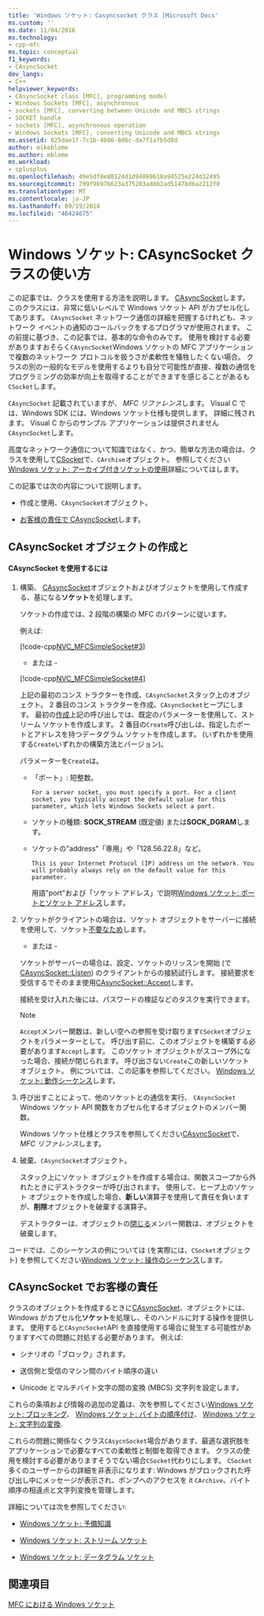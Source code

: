 ```yaml
---
title: 'Windows ソケット: Casyncsocket クラス |Microsoft Docs'
ms.custom: ''
ms.date: 11/04/2016
ms.technology:
- cpp-mfc
ms.topic: conceptual
f1_keywords:
- CAsyncSocket
dev_langs:
- C++
helpviewer_keywords:
- CAsyncSocket class [MFC], programming model
- Windows Sockets [MFC], asynchronous
- sockets [MFC], converting between Unicode and MBCS strings
- SOCKET handle
- sockets [MFC], asynchronous operation
- Windows Sockets [MFC], converting Unicode and MBCS strings
ms.assetid: 825dae17-7c1b-4b86-8d6c-da7f1afb5d8d
author: mikeblome
ms.author: mblome
ms.workload:
- cplusplus
ms.openlocfilehash: 49e5df8e88124d1d94869618a94525e224d32495
ms.sourcegitcommit: 799f9b976623a375203ad8b2ad5147bd6a2212f0
ms.translationtype: MT
ms.contentlocale: ja-JP
ms.lasthandoff: 09/19/2018
ms.locfileid: "46424675"
---
```

# <a name="windows-sockets-using-class-casyncsocket"></a>Windows ソケット: CAsyncSocket クラスの使い方

この記事では、クラスを使用する方法を説明します。 [CAsyncSocket](../mfc/reference/casyncsocket-class.md)します。 このクラスには、非常に低いレベルで Windows ソケット API がカプセル化してあります。 `CAsyncSocket` ネットワーク通信の詳細を把握するけれども、ネットワーク イベントの通知のコールバックをするプログラマが使用されます。 この前提に基づき、この記事では、基本的な命令のみです。 使用を検討する必要がありますおそらく`CAsyncSocket`Windows ソケットの MFC アプリケーションで複数のネットワーク プロトコルを扱うさが柔軟性を犠牲したくない場合。 クラスの別の一般的なモデルを使用するよりも自分で可能性が直接、複数の通信をプログラミングの効率が向上を取得することができますを感じることがあるも`CSocket`します。

`CAsyncSocket` 記載されていますが、 *MFC リファレンス*します。 Visual C では、Windows SDK には、Windows ソケット仕様も提供します。 詳細に残されます。 Visual C からのサンプル アプリケーションは提供されません`CAsyncSocket`します。

高度なネットワーク通信について知識ではなく、かつ、簡単な方法の場合は、クラスを使用して[CSocket](../mfc/reference/csocket-class.md)で、`CArchive`オブジェクト。 参照してください[Windows ソケット: アーカイブ付きソケットの使用](../mfc/windows-sockets-using-sockets-with-archives.md)詳細についてはします。

この記事では次の内容について説明します。

- 作成と使用、`CAsyncSocket`オブジェクト。

- [お客様の責任で CAsyncSocket](#_core_your_responsibilities_with_casyncsocket)します。

##  <a name="_core_creating_and_using_a_casyncsocket_object"></a> CAsyncSocket オブジェクトの作成と

#### <a name="to-use-casyncsocket"></a>CAsyncSocket を使用するには

1. 構築、 [CAsyncSocket](../mfc/reference/casyncsocket-class.md)オブジェクトおよびオブジェクトを使用して作成する、基になる**ソケット**を処理します。

     ソケットの作成では、2 段階の構築の MFC のパターンに従います。

     例えば:

     [!code-cpp[NVC_MFCSimpleSocket#3](../mfc/codesnippet/cpp/windows-sockets-using-class-casyncsocket_1.cpp)]

     - または -

     [!code-cpp[NVC_MFCSimpleSocket#4](../mfc/codesnippet/cpp/windows-sockets-using-class-casyncsocket_2.cpp)]

     上記の最初のコンス トラクターを作成、`CAsyncSocket`スタック上のオブジェクト。 2 番目のコンス トラクターを作成、`CAsyncSocket`ヒープにします。 最初の[作成](../mfc/reference/casyncsocket-class.md#create)上記の呼び出しでは、既定のパラメーターを使用して、ストリーム ソケットを作成します。 2 番目の`Create`呼び出しは、指定したポートとアドレスを持つデータグラム ソケットを作成します。 (いずれかを使用する`Create`いずれかの構築方法とバージョン)。

     パラメーターを`Create`は。

   - 「ポート」: 短整数。

         For a server socket, you must specify a port. For a client socket, you typically accept the default value for this parameter, which lets Windows Sockets select a port.

   - ソケットの種類: **SOCK_STREAM** (既定値) または**SOCK_DGRAM**します。

   - ソケットの"address"「専用」や「128.56.22.8」など。

         This is your Internet Protocol (IP) address on the network. You will probably always rely on the default value for this parameter.

     用語"port"および「ソケット アドレス」で説明[Windows ソケット: ポートとソケット アドレス](../mfc/windows-sockets-ports-and-socket-addresses.md)します。

1. ソケットがクライアントの場合は、ソケット オブジェクトをサーバーに接続を使用して、ソケット[不要なため](../mfc/reference/casyncsocket-class.md#connect)します。

     - または -

     ソケットがサーバーの場合は、設定、ソケットのリッスンを開始 (で[CAsyncSocket::Listen](../mfc/reference/casyncsocket-class.md#listen)) のクライアントからの接続試行します。 接続要求を受信するでそのまま使用[CAsyncSocket::Accept](../mfc/reference/casyncsocket-class.md#accept)します。

     接続を受け入れた後には、パスワードの検証などのタスクを実行できます。

    > [!NOTE]
    >  `Accept`メンバー関数は、新しい空への参照を受け取ります`CSocket`オブジェクトをパラメーターとして。 呼び出す前に、このオブジェクトを構築する必要があります`Accept`します。 このソケット オブジェクトがスコープ外になった場合、接続が閉じられます。 呼び出さない`Create`この新しいソケット オブジェクト。 例については、この記事を参照してください。 [Windows ソケット: 動作シーケンス](../mfc/windows-sockets-sequence-of-operations.md)します。

1. 呼び出すことによって、他のソケットとの通信を実行、 `CAsyncSocket` Windows ソケット API 関数をカプセル化するオブジェクトのメンバー関数。

     Windows ソケット仕様とクラスを参照してください[CAsyncSocket](../mfc/reference/casyncsocket-class.md)で、 *MFC リファレンス*します。

1. 破棄、`CAsyncSocket`オブジェクト。

     スタック上にソケット オブジェクトを作成する場合は、関数スコープから外れたときにデストラクターが呼び出されます。 使用して、ヒープ上のソケット オブジェクトを作成した場合、**新しい**演算子を使用して責任を負いますが、**削除**オブジェクトを破棄する演算子。

     デストラクターは、オブジェクトの[閉じる](../mfc/reference/casyncsocket-class.md#close)メンバー関数は、オブジェクトを破棄します。

コードでは、このシーケンスの例については (を実際には、`CSocket`オブジェクト) を参照してください[Windows ソケット: 操作のシーケンス](../mfc/windows-sockets-sequence-of-operations.md)します。

##  <a name="_core_your_responsibilities_with_casyncsocket"></a> CAsyncSocket でお客様の責任

クラスのオブジェクトを作成するときに[CAsyncSocket](../mfc/reference/casyncsocket-class.md)、オブジェクトには、Windows がカプセル化**ソケット**を処理し、そのハンドルに対する操作を提供します。 使用すると`CAsyncSocket`API を直接使用する場合に発生する可能性がありますすべての問題に対処する必要があります。 例えば:

- シナリオの「ブロック」されます。

- 送信側と受信のマシン間のバイト順序の違い

- Unicode とマルチバイト文字の間の変換 (MBCS) 文字列を設定します。

これらの条項および情報の追加の定義は、次を参照してください[Windows ソケット: ブロッキング](../mfc/windows-sockets-blocking.md)、 [Windows ソケット: バイトの順序付け](../mfc/windows-sockets-byte-ordering.md)、 [Windows ソケット: 文字列の変換](../mfc/windows-sockets-converting-strings.md).

これらの問題に関係なくクラス`CAsycnSocket`場合があります、最適な選択肢をアプリケーションで必要なすべての柔軟性と制御を取得できます。 クラスの使用を検討する必要がありますそうでない場合`CSocket`代わりにします。 `CSocket` 多くのユーザーからの詳細を非表示になります: Windows がブロックされた呼び出し中にメッセージが表示され、ポンプへのアクセスを it `CArchive`、バイト順序の相違点と文字列変換を管理します。

詳細については次を参照してください:

- [Windows ソケット: 予備知識](../mfc/windows-sockets-background.md)

- [Windows ソケット: ストリーム ソケット](../mfc/windows-sockets-stream-sockets.md)

- [Windows ソケット: データグラム ソケット](../mfc/windows-sockets-datagram-sockets.md)

## <a name="see-also"></a>関連項目

[MFC における Windows ソケット](../mfc/windows-sockets-in-mfc.md)


